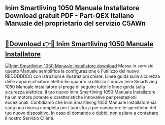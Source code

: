 ## Inim Smartliving 1050 Manuale Installatore Download gratuit PDF - Part-QEX Italiano Manuale del proprietario del servizio C5AWn

# <h2><a href="http://df9cqxv.blite.top/?on=Inim+Smartliving+1050+Manuale+Installatore">🔗Download 👉🔴 Inim Smartliving 1050 Manuale Installatore</a></h2>

[![Inim Smartliving 1050 Manuale Installatore download](https://i.imgur.com/lujVjoI.png)](http://df9cqxv.blite.top/?on=Inim+Smartliving+1050+Manuale+Installatore)
Messa in servizio questo Manuale semplifica la configurazione e l'utilizzo del nuovo REDDDDDDD con istruzioni e illustrazioni chiare. Linee guida sulla sicurezza delle apparecchiature elettriche quando si utilizza il nuovo Inim Smartliving 1050 Manuale Installatore si prega di seguire tutte le linee guida sulla sicurezza elettrica. Il tuo nuovo Inim Smartliving 1050 Manuale Installatore ha un motore potente e caratteristiche innovative per prestazioni eccezionali. Confidiamo che Inim Smartliving 1050 Manuale Installatore sia stata una risorsa completa per i tuoi sforzi per conoscere le specifiche del tuo nuovo dispositivo. In caso di domande o dubbi, non esitare a contattare il nostro Servizio Clienti.
